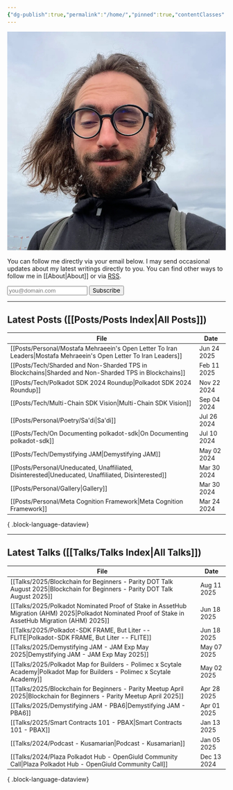 ```yaml
---
{"dg-publish":true,"permalink":"/home/","pinned":true,"contentClasses":"homepage","tags":["gardenEntry"],"created":"2024-03-24T10:35:09.000+00:00","updated":"2025-02-22T18:35:14.020+00:00"}
---
```


![Screenshot 2023-11-01 at 21.21.06.jpeg|300](/img/user/resources/Screenshot%202023-11-01%20at%2021.21.06.jpeg)

You can follow me directly via your email below. I may send occasional updates about my latest writings directly to you. You can find other ways to follow me in [[About\|About]] or via [RSS](./feed.xml).
<form
  action="https://buttondown.com/api/emails/embed-subscribe/kianenigma"
  method="post"
  target="popupwindow"
  onsubmit="window.open('https://buttondown.com/kianenigma', 'popupwindow')"
  class="embeddable-buttondown-form"
>
  <input type="email" name="email" id="bd-email", placeholder="you@domain.com" />
  <input type="submit" value="Subscribe" style="font-family: inherit;  height: var(--input-height);" />
</form>

---
## Latest Posts ([[Posts/Posts Index\|All Posts]])
| File                                                                                                                   | Date        |
| ---------------------------------------------------------------------------------------------------------------------- | ----------- |
| [[Posts/Personal/Mostafa Mehraeein's Open Letter To Iran Leaders\|Mostafa Mehraeein's Open Letter To Iran Leaders]] | Jun 24 2025 |
| [[Posts/Tech/Sharded and Non-Sharded TPS in Blockchains\|Sharded and Non-Sharded TPS in Blockchains]]               | Feb 11 2025 |
| [[Posts/Tech/Polkadot SDK 2024 Roundup\|Polkadot SDK 2024 Roundup]]                                                 | Nov 22 2024 |
| [[Posts/Tech/Multi-Chain SDK Vision\|Multi-Chain SDK Vision]]                                                       | Sep 04 2024 |
| [[Posts/Personal/Poetry/Sa'di\|Sa'di]]                                                                              | Jul 26 2024 |
| [[Posts/Tech/On Documenting polkadot-sdk\|On Documenting polkadot-sdk]]                                             | Jul 10 2024 |
| [[Posts/Tech/Demystifying JAM\|Demystifying JAM]]                                                                   | May 02 2024 |
| [[Posts/Personal/Uneducated, Unaffiliated, Disinterested\|Uneducated, Unaffiliated, Disinterested]]                 | Mar 30 2024 |
| [[Posts/Personal/Gallery\|Gallery]]                                                                                 | Mar 30 2024 |
| [[Posts/Personal/Meta Cognition Framework\|Meta Cognition Framework]]                                               | Mar 24 2024 |

{ .block-language-dataview}

---
## Latest Talks ([[Talks/Talks Index\|All Talks]])
| File                                                                                                                                                     | Date        |
| -------------------------------------------------------------------------------------------------------------------------------------------------------- | ----------- |
| [[Talks/2025/Blockchain for Beginners - Parity DOT Talk August 2025\|Blockchain for Beginners - Parity DOT Talk August 2025]]                         | Aug 11 2025 |
| [[Talks/2025/Polkadot Nominated Proof of Stake in AssetHub Migration (AHM) 2025\|Polkadot Nominated Proof of Stake in AssetHub Migration (AHM) 2025]] | Jun 18 2025 |
| [[Talks/2025/Polkadot-SDK FRAME, But Liter -- FLITE\|Polkadot-SDK FRAME, But Liter -- FLITE]]                                                         | Jun 18 2025 |
| [[Talks/2025/Demystifying JAM - JAM Exp May 2025\|Demystifying JAM - JAM Exp May 2025]]                                                               | May 07 2025 |
| [[Talks/2025/Polkadot Map for Builders - Polimec x Scytale Academy\|Polkadot Map for Builders - Polimec x Scytale Academy]]                           | May 02 2025 |
| [[Talks/2025/Blockchain for Beginners - Parity Meetup April 2025\|Blockchain for Beginners - Parity Meetup April 2025]]                               | Apr 28 2025 |
| [[Talks/2025/Demystifying JAM - PBA6\|Demystifying JAM - PBA6]]                                                                                       | Apr 01 2025 |
| [[Talks/2025/Smart Contracts 101 - PBAX\|Smart Contracts 101 - PBAX]]                                                                                 | Jan 13 2025 |
| [[Talks/2024/Podcast - Kusamarian\|Podcast - Kusamarian]]                                                                                             | Jan 05 2025 |
| [[Talks/2024/Plaza Polkadot Hub - OpenGiuld Community Call\|Plaza Polkadot Hub - OpenGiuld Community Call]]                                           | Dec 13 2024 |

{ .block-language-dataview}
